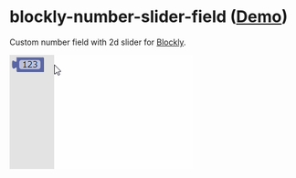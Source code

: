 # blockly-number-slider-field ([Demo](https://abagames.github.io/blockly-number-slider-field/index.html))

Custom number field with 2d slider for [Blockly](https://developers.google.com/blockly/).

![screenshot](https://raw.githubusercontent.com/abagames/blockly-number-slider-field/master/docs/screenshot.gif)
